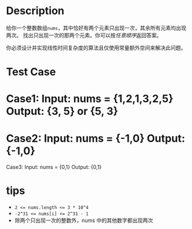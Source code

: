 # Description
给你一个整数数组` nums `，其中恰好有两个元素只出现一次，其余所有元素均出现两次。 找出只出现一次的那两个元素。你可以按*任意顺序*返回答案。

你必须设计并实现线性时间复杂度的算法且仅使用常量额外空间来解决此问题。
# Test Case
Case1:
    Input: nums = {1,2,1,3,2,5}
    Output: {3, 5} or {5, 3}
===
Case2:
    Input: nums = {-1,0}
    Output: {-1,0}
===
Case3:
    Input: nums = {0,1}
    Output: {0,1}
# tips
* `2 <= nums.length <= 3 * 10^4`
* `-2^31 <= nums[i] <= 2^31 - 1`
* 除两个只出现一次的整数外，nums 中的其他数字都出现两次

# 